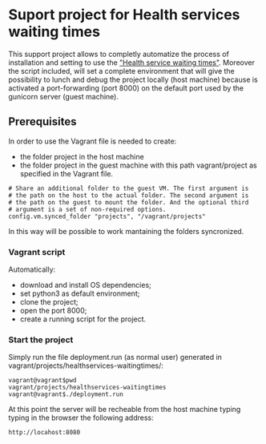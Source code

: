 # Suport project for Health services waiting times
This support project allows to completly automatize the process of installation and setting to use the ["Health service waiting times"](https://github.com/abonte/southtyrolean-healthservices-waitingtimes). Moreover the script included, will set a complete environment that will give the possibility to lunch and debug the project locally (host machine) because is activated a port-forwarding (port 8000) on the default port used by the gunicorn server (guest machine). 

## Prerequisites

In order to use the Vagrant file is needed to create:
* the folder project in the host machine
* the folder project in the guest machine with this path vagrant/project as specified in the Vagrant file.

```
# Share an additional folder to the guest VM. The first argument is
# the path on the host to the actual folder. The second argument is
# the path on the guest to mount the folder. And the optional third
# argument is a set of non-required options.
config.vm.synced_folder "projects", "/vagrant/projects"
```
In this way will be possible to work mantaining the folders syncronized.


### Vagrant script

Automatically:
* download and install OS dependencies;
* set python3 as default environment;
* clone the project;
* open the port 8000;
* create a running script for the project.

### Start the project

Simply run the file deployment.run (as normal user) generated in vagrant/projects/healthservices-waitingtimes/:

```
vagrant@vagrant$pwd
vagrant/projects/healthservices-waitingtimes
vagrant@vagrant$./deployment.run
```

At this point the server will be recheable from the host machine typing typing in the browser the following address:
```
http://locahost:8080
```

